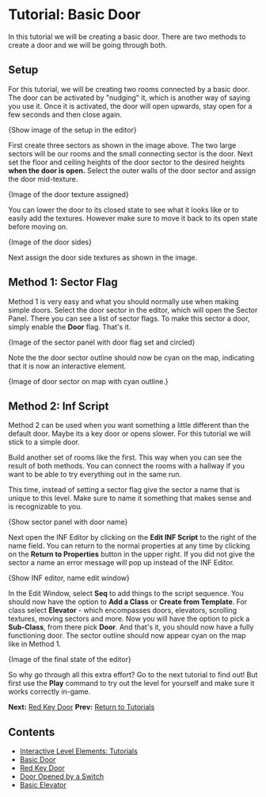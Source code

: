 # Tutorial: Basic Door
In this tutorial we will be creating a basic door. There are two methods to create a door and we will be going through both.
## Setup
For this tutorial, we will be creating two rooms connected by a basic door. The door can be activated by "nudging" it, which is another way of saying you use it. Once it is activated, the door will open upwards, stay open for a few seconds and then close again.

{Show image of the setup in the editor}

First create three sectors as shown in the image above. The two large sectors will be our rooms and the small connecting sector is the door. Next set the floor and ceiling heights of the door sector to the desired heights **when the door is open.** Select the outer walls of the door sector and assign the door mid-texture.

{Image of the door texture assigned}

You can lower the door to its closed state to see what it looks like or to easily add the textures. However make sure to move it back to its open state before moving on.

{Image of the door sides}

Next assign the door side textures as shown in the image.
## Method 1: Sector Flag
Method 1 is very easy and what you should normally use when making simple doors. Select the door sector in the editor, which will open the Sector Panel. There you can see a list of sector flags. To make this sector a door, simply enable the **Door** flag. That's it.

{Image of the sector panel with door flag set and circled}

Note the the door sector outline should now be cyan on the map, indicating that it is now an interactive element.

{Image of door sector on map with cyan outline.}
## Method 2: Inf Script
Method 2 can be used when you want something a little different than the default door. Maybe its a key door or opens slower. For this tutorial we will stick to a simple door.

Build another set of rooms like the first. This way when you can see the result of both methods. You can connect the rooms with a hallway if you want to be able to try everything out in the same run.

This time, instead of setting a sector flag give the sector a name that is unique to this level. Make sure to name it something that makes sense and is recognizable to you.

{Show sector panel with door name}

Next open the INF Editor by clicking on the **Edit INF Script** to the right of the name field. You can return to the normal properties at any time by clicking on the **Return to Properties** button in the upper right. If you did not give the sector a name an error message will pop up instead of the INF Editor.

{Show INF editor, name edit window}

In the Edit Window, select **Seq** to add things to the script sequence. You should now have the option to **Add a Class** or **Create from Template**. For class select **Elevator** - which encompasses doors, elevators, scrolling textures, moving sectors and more. Now you will have the option to pick a **Sub-Class**, from there pick **Door**. And that's it, you should now have a fully functioning door. The sector outline should now appear cyan on the map like in Method 1.

{Image of the final state of the editor}

So why go through all this extra effort? Go to the next tutorial to find out! But first use the **Play** command to try out the level for yourself and make sure it works correctly in-game.

**Next:** [Red Key Door](local://InfTut_RedKeyDoor)  **Prev:** [Return to Tutorials](local://Inf_Tutorials)
## Contents
  * [Interactive Level Elements: Tutorials](local://Inf_Tutorials)
  * [Basic Door](local://InfTut_BasicDoor)
  * [Red Key Door](local://InfTut_RedKeyDoor)
  * [Door Opened by a Switch](local://InfTut_SwitchDoor)
  * [Basic Elevator](local://InfTut_BasicElevator)
